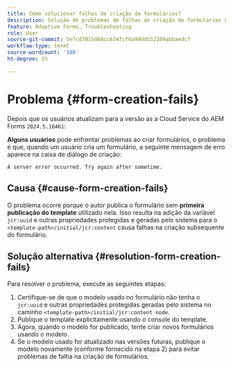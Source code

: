 ```yaml
---
title: Como solucionar falhas de criação de formulários?
description: Solução de problemas de falhas de criação de formulários no ambiente as a Cloud Service do AEM Forms.
feature: Adaptive Forms, Troubleshooting
role: User
source-git-commit: 5e7cd7015d68cc634fcf6a99dd552289abbaedcf
workflow-type: tm+mt
source-wordcount: '180'
ht-degree: 1%

---
```


# Problema {#form-creation-fails}

Depois que os usuários atualizam para a versão as a Cloud Service do AEM Forms `2024.5.16461`:

**Alguns usuários** pode enfrentar problemas ao criar formulários, o problema é que, quando um usuário cria um formulário, a seguinte mensagem de erro aparece na caixa de diálogo de criação:

`A server error occurred. Try again after sometime.`

## Causa {#cause-form-creation-fails}

O problema ocorre porque o autor publica o formulário sem **primeira publicação do template** utilizado nela. Isso resulta na adição da variável `jcr:uuid` e outras propriedades protegidas e geradas pelo sistema para o `<template-path>/initial/jcr:content` causa falhas na criação subsequente do formulário.

## Solução alternativa {#resolution-form-creation-fails}

Para resolver o problema, execute as seguintes etapas:

1. Certifique-se de que o modelo usado no formulário não tenha o `jcr:uuid` e outras propriedades protegidas geradas pelo sistema no caminho `<template-path>/initial/jcr:content node`.
1. Publique o template explicitamente usando o console do template.
1. Agora, quando o modelo for publicado, tente criar novos formulários usando o modelo.
1. Se o modelo usado for atualizado nas versões futuras, publique o modelo novamente (conforme fornecido na etapa 2) para evitar problemas de falha na criação de formulários.


<!--

# Issue {#form-creation-fails}

After updating to AEM Forms as a Cloud Service version `2024.5.16461.20240524T172309Z`, When a user publishes a form using an unpublished template, it fails to create a form and shows an error:

`Property is protected: jcr:uuid = 09e0d6be-f619-4405-b021-27eb1c5326d3`

## Solution {#troubleshoot-form-creation-fails}

To resolve the issue, perform the following workaround steps:

1. Publish the template explicitly using the template console.
    
    >[!NOTE]
    > Prior to this step ensure that the (unpublished) template does not have `jcr:uuid` and other system generated properties under the initial content's `jcr:content node`. To sort out it, first, sanitize the template to publish it explicitly.

    >[!NOTE]
    > This action doesn't replicate the initial content node.
1. Now, when your template is published, try creating new forms using the template.
1. If the template is changed in the future, publish it again as mentioned in the step 1.

-->










